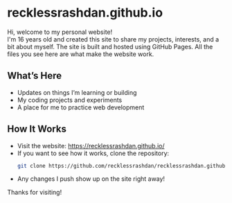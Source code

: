 # recklessrashdan.github.io

Hi, welcome to my personal website!  
I'm 16 years old and created this site to share my projects, interests, and a bit about myself. The site is built and hosted using GitHub Pages. All the files you see here are what make the website work.

## What’s Here

- Updates on things I’m learning or building
- My coding projects and experiments
- A place for me to practice web development

## How It Works

- Visit the website: https://recklessrashdan.github.io/
- If you want to see how it works, clone the repository:
  ```bash
  git clone https://github.com/recklessrashdan/recklessrashdan.github.io.git
  ```
- Any changes I push show up on the site right away!

Thanks for visiting!
